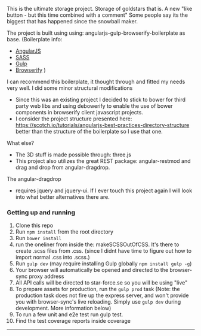 This is the ultimate storage project. Storage of goldstars that is. A new "like button - but this time combined with a comment" 
Some people say its the biggest that has happened since the snowball maker. 


The project is built using using: angularjs-gulp-browserify-boilerplate as base.
(Boilerplate info: 

- [AngularJS](http://angularjs.org/)
- [SASS](http://sass-lang.com/)
- [Gulp](http://gulpjs.com/)
- [Browserify](http://browserify.org/)
)

I can recommend this boilerplate, it thought through and fitted my needs very well. 
I did some minor structural modifications  

- Since this was an existing project I decided to stick to bower for third party web libs and using debowerify to enable the use of bower components in browserify client javascript projects. 
- I consider the project structure presented here: https://scotch.io/tutorials/angularjs-best-practices-directory-structure better than the structure of the boilerplate so I use that one.


What else?

- The 3D stuff is made possible through: three.js
- This project also utilizes the great REST package: angular-restmod and drag and drop from angular-dragdrop. 

The angular-dragdrop
- requires jquery and jquery-ui. If I ever touch this project again I will look into what better alternatives there are.   



### Getting up and running

1. Clone this repo 
2. Run `npm install` from the root directory
3. Run `bower install`
4. run the oneliner from inside the:  makeSCSSOutOfCSS. It's there to create .scss files from .css. (since I didnt have time to figure out how to import normal .css into .scss.)
3. Run `gulp dev` (may require installing Gulp globally `npm install gulp -g`)
4. Your browser will automatically be opened and directed to the browser-sync proxy address
5. All API calls will be directed to star-force.se so you will be using "live"
6. To prepare assets for production, run the `gulp prod` task (Note: the production task does not fire up the express server, and won't provide you with browser-sync's live reloading. Simply use `gulp dev` during development. More information below)
7. To run a few unit and e2e test run gulp test.
8. Find the test coverage reports inside coverage


---


